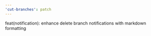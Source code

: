 ```yaml
---
'cut-branches': patch
---
```


feat(notification): enhance delete branch notifications with markdown formatting
